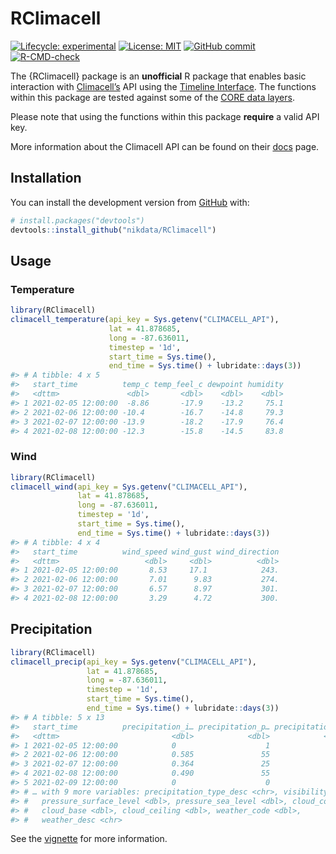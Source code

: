 
<!-- README.md is generated from README.Rmd. Please edit that file -->

# RClimacell

<!-- badges: start -->

[![Lifecycle:
experimental](https://img.shields.io/badge/lifecycle-experimental-orange.svg)](https://www.tidyverse.org/lifecycle/#experimental)
[![License:
MIT](https://img.shields.io/badge/License-MIT-blue.svg)](https://opensource.org/licenses/MIT)
[![GitHub
commit](https://img.shields.io/github/last-commit/nikdata/RClimacell)](https://github.com/nikdata/RClimacell/commit/main)
[![R-CMD-check](https://github.com/nikdata/RClimacell/workflows/R-CMD-check/badge.svg)](https://github.com/nikdata/RClimacell/actions)
<!-- badges: end -->

The {RClimacell} package is an **unofficial** R package that enables
basic interaction with [Climacell’s](https://www.climacell.co) API using
the [Timeline
Interface](https://docs.climacell.co/reference/timeline-overview). The
functions within this package are tested against some of the [CORE data
layers](https://docs.climacell.co/reference/data-layers-core).

Please note that using the functions within this package **require** a
valid API key.

More information about the Climacell API can be found on their
[docs](https://docs.climacell.co/reference/api-overview) page.

## Installation

You can install the development version from
[GitHub](https://github.com/) with:

``` r
# install.packages("devtools")
devtools::install_github("nikdata/RClimacell")
```

## Usage

### Temperature

``` r
library(RClimacell)
climacell_temperature(api_key = Sys.getenv("CLIMACELL_API"),
                      lat = 41.878685,
                      long = -87.636011,
                      timestep = '1d',
                      start_time = Sys.time(),
                      end_time = Sys.time() + lubridate::days(3))
#> # A tibble: 4 x 5
#>   start_time          temp_c temp_feel_c dewpoint humidity
#>   <dttm>               <dbl>       <dbl>    <dbl>    <dbl>
#> 1 2021-02-05 12:00:00  -8.86       -17.9    -13.2     75.1
#> 2 2021-02-06 12:00:00 -10.4        -16.7    -14.8     79.3
#> 3 2021-02-07 12:00:00 -13.9        -18.2    -17.9     76.4
#> 4 2021-02-08 12:00:00 -12.3        -15.8    -14.5     83.8
```

### Wind

``` r
library(RClimacell)
climacell_wind(api_key = Sys.getenv("CLIMACELL_API"),
               lat = 41.878685,
               long = -87.636011,
               timestep = '1d',
               start_time = Sys.time(),
               end_time = Sys.time() + lubridate::days(3))
#> # A tibble: 4 x 4
#>   start_time          wind_speed wind_gust wind_direction
#>   <dttm>                   <dbl>     <dbl>          <dbl>
#> 1 2021-02-05 12:00:00       8.53     17.1            243.
#> 2 2021-02-06 12:00:00       7.01      9.83           274.
#> 3 2021-02-07 12:00:00       6.57      8.97           301.
#> 4 2021-02-08 12:00:00       3.29      4.72           300.
```

## Precipitation

``` r
library(RClimacell)
climacell_precip(api_key = Sys.getenv("CLIMACELL_API"),
                 lat = 41.878685,
                 long = -87.636011,
                 timestep = '1d',
                 start_time = Sys.time(),
                 end_time = Sys.time() + lubridate::days(3))
#> # A tibble: 5 x 13
#>   start_time          precipitation_i… precipitation_p… precipitation_t…
#>   <dttm>                         <dbl>            <dbl>            <dbl>
#> 1 2021-02-05 12:00:00            0                    1                2
#> 2 2021-02-06 12:00:00            0.585               55                2
#> 3 2021-02-07 12:00:00            0.364               25                2
#> 4 2021-02-08 12:00:00            0.490               55                2
#> 5 2021-02-09 12:00:00            0                    0                2
#> # … with 9 more variables: precipitation_type_desc <chr>, visibility <dbl>,
#> #   pressure_surface_level <dbl>, pressure_sea_level <dbl>, cloud_cover <dbl>,
#> #   cloud_base <dbl>, cloud_ceiling <dbl>, weather_code <dbl>,
#> #   weather_desc <chr>
```

See the [vignette](https://nikdata.github.io/RClimacell/) for more
information.
